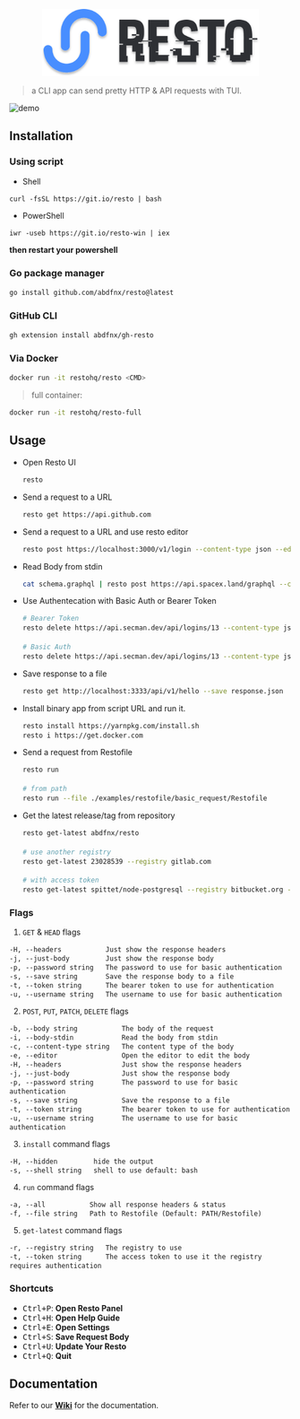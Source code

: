 <p align="center">
  <img src="./.github/assets/logo.svg" height="120px" />
</p>

> a CLI app can send pretty HTTP & API requests with TUI.

![demo](https://user-images.githubusercontent.com/64256993/145669325-d9f122d9-c562-417f-a223-a7f2b1c49adb.gif)

## Installation

### Using script

* Shell

```
curl -fsSL https://git.io/resto | bash
```

* PowerShell

```
iwr -useb https://git.io/resto-win | iex
```

**then restart your powershell**

### Go package manager

  ```bash
  go install github.com/abdfnx/resto@latest
  ```

### GitHub CLI
  
  ```bash
  gh extension install abdfnx/gh-resto
  ```

### Via Docker

  ```bash
  docker run -it restohq/resto <CMD>
  ```

  > full container:

  ```bash
  docker run -it restohq/resto-full
  ```

## Usage

* Open Resto UI

  ```bash
  resto
  ```

* Send a request to a URL

  ```bash
  resto get https://api.github.com
  ```

* Send a request to a URL and use resto editor

  ```bash
  resto post https://localhost:3000/v1/login --content-type json --editor
  ```

* Read Body from stdin

  ```bash
  cat schema.graphql | resto post https://api.spacex.land/graphql --content-type graphql --body-stdin
  ```

* Use Authentecation with Basic Auth or Bearer Token

  ```bash
  # Bearer Token
  resto delete https://api.secman.dev/api/logins/13 --content-type json --token TOKEN
  
  # Basic Auth
  resto delete https://api.secman.dev/api/logins/13 --content-type json --username USERNAME --password PASSWORD
  ```

* Save response to a file

  ```bash
  resto get http://localhost:3333/api/v1/hello --save response.json
  ```
  
* Install binary app from script URL and run it.

  ```bash
  resto install https://yarnpkg.com/install.sh
  resto i https://get.docker.com
  ```

* Send a request from Restofile

  ```bash
  resto run

  # from path
  resto run --file ./examples/restofile/basic_request/Restofile
  ```
  
* Get the latest release/tag from repository
  ```bash
  resto get-latest abdfnx/resto
  
  # use another registry
  resto get-latest 23028539 --registry gitlab.com
  
  # with access token
  resto get-latest spittet/node-postgresql --registry bitbucket.org --token YOUR-ACCESS-TOKEN
  ```

### Flags

1. `GET` & `HEAD` flags

  ```
  -H, --headers           Just show the response headers
  -j, --just-body         Just show the response body
  -p, --password string   The password to use for basic authentication
  -s, --save string       Save the response body to a file
  -t, --token string      The bearer token to use for authentication
  -u, --username string   The username to use for basic authentication
  ```

2. `POST`, `PUT`, `PATCH`, `DELETE` flags

  ```
  -b, --body string           The body of the request
  -i, --body-stdin            Read the body from stdin
  -c, --content-type string   The content type of the body
  -e, --editor                Open the editor to edit the body
  -H, --headers               Just show the response headers
  -j, --just-body             Just show the response body
  -p, --password string       The password to use for basic authentication
  -s, --save string           Save the response to a file
  -t, --token string          The bearer token to use for authentication
  -u, --username string       The username to use for basic authentication
  ```
  
3. `install` command flags

  ```
  -H, --hidden         hide the output
  -s, --shell string   shell to use default: bash
  ```
  
4. `run` command flags

  ```
  -a, --all           Show all response headers & status
  -f, --file string   Path to Restofile (Default: PATH/Restofile)
  ```
  
5. `get-latest` command flags

  ```
  -r, --registry string   The registry to use
  -t, --token string      The access token to use it the registry requires authentication
  ```

### Shortcuts

- <kbd>Ctrl+P</kbd>: **Open Resto Panel**
- <kbd>Ctrl+H</kbd>: **Open Help Guide**
- <kbd>Ctrl+E</kbd>: **Open Settings**
- <kbd>Ctrl+S</kbd>: **Save Request Body**
- <kbd>Ctrl+U</kbd>: **Update Your Resto**
- <kbd>Ctrl+Q</kbd>: **Quit**

## Documentation

Refer to our [**Wiki**](https://github.com/abdfnx/resto/wiki) for the documentation.
